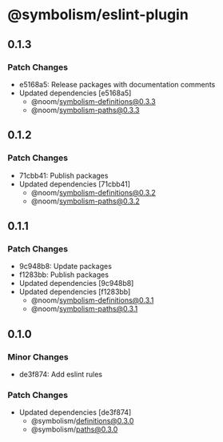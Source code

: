 # @symbolism/eslint-plugin

## 0.1.3

### Patch Changes

- e5168a5: Release packages with documentation comments
- Updated dependencies [e5168a5]
  - @noom/symbolism-definitions@0.3.3
  - @noom/symbolism-paths@0.3.3

## 0.1.2

### Patch Changes

- 71cbb41: Publish packages
- Updated dependencies [71cbb41]
  - @noom/symbolism-definitions@0.3.2
  - @noom/symbolism-paths@0.3.2

## 0.1.1

### Patch Changes

- 9c948b8: Update packages
- f1283bb: Publish packages
- Updated dependencies [9c948b8]
- Updated dependencies [f1283bb]
  - @noom/symbolism-definitions@0.3.1
  - @noom/symbolism-paths@0.3.1

## 0.1.0

### Minor Changes

- de3f874: Add eslint rules

### Patch Changes

- Updated dependencies [de3f874]
  - @symbolism/definitions@0.3.0
  - @symbolism/paths@0.3.0
